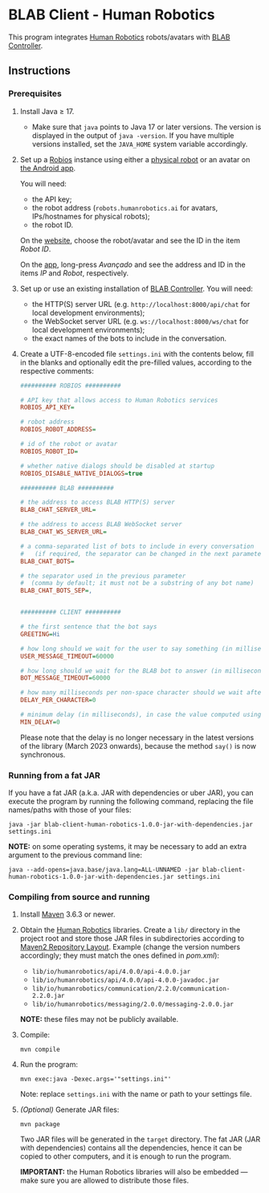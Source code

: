 # BLAB Client - Human Robotics

This program integrates [Human Robotics](https://www.humanrobotics.ai/) robots/avatars
with [BLAB Controller](https://github.com/C4AI/blab-controller).

## Instructions

### Prerequisites

1. Install Java ≥ 17.

    - Make sure that `java` points to Java 17 or later versions. The version is displayed in the
      output of `java -version`. If you have multiple versions installed, set the `JAVA_HOME`
      system variable accordingly.

2. Set up a [Robios](https://www.humanrobotics.ai/robios) instance using either
   a [physical robot](https://www.humanrobotics.ai/robios) or an avatar
   on [the Android app](https://play.google.com/store/apps/details?id=ai.humanrobotics.robot.head.maestro).

   You will need:
    - the API key;
    - the robot address (`robots.humanrobotics.ai` for avatars, IPs/hostnames for physical robots);
    - the robot ID.

   On the [website](https://robots.humanrobotics.ai/login), choose the robot/avatar and see the ID in the item _Robot
   ID_.

   On the [app](https://play.google.com/store/apps/details?id=ai.humanrobotics.robot.head.maestro), long-press
   _Avançado_ and see the address and ID in the items _IP_ and _Robot_, respectively.

3. Set up or use an existing installation of [BLAB Controller](https://github.com/C4AI/blab-controller).
   You will need:
    - the HTTP(S) server URL (e.g. `http://localhost:8000/api/chat` for local development environments);
    - the WebSocket server URL (e.g. `ws://localhost:8000/ws/chat` for local development environments);
    - the exact names of the bots to include in the conversation.

4. Create a UTF-8-encoded file `settings.ini` with the contents below,
   fill in the blanks and optionally edit the pre-filled values,
   according to the respective comments:

    ```ini
    ########## ROBIOS ##########
    
    # API key that allows access to Human Robotics services
    ROBIOS_API_KEY=
    
    # robot address
    ROBIOS_ROBOT_ADDRESS=
    
    # id of the robot or avatar
    ROBIOS_ROBOT_ID=
    
    # whether native dialogs should be disabled at startup
    ROBIOS_DISABLE_NATIVE_DIALOGS=true
    
    ########## BLAB ##########
    
    # the address to access BLAB HTTP(S) server
    BLAB_CHAT_SERVER_URL=
    
    # the address to access BLAB WebSocket server
    BLAB_CHAT_WS_SERVER_URL=
    
    # a comma-separated list of bots to include in every conversation
    #   (if required, the separator can be changed in the next parameter)
    BLAB_CHAT_BOTS=
    
    # the separator used in the previous parameter
    #  (comma by default; it must not be a substring of any bot name)
    BLAB_CHAT_BOTS_SEP=,
    
    
    ########## CLIENT ##########
    
    # the first sentence that the bot says
    GREETING=Hi
    
    # how long should we wait for the user to say something (in milliseconds)
    USER_MESSAGE_TIMEOUT=60000
    
    # how long should we wait for the BLAB bot to answer (in milliseconds)
    BOT_MESSAGE_TIMEOUT=60000
    
    # how many milliseconds per non-space character should we wait after asking the robot to say something
    DELAY_PER_CHARACTER=0
    
    # minimum delay (in milliseconds), in case the value computed using the previous parameter is too small for short sentences
    MIN_DELAY=0
    
    ```

   Please note that the delay is no longer necessary in the latest versions of the library (March 2023 onwards),
   because the method `say()` is now synchronous.

### Running from a fat JAR

If you have a fat JAR (a.k.a. JAR with dependencies or uber JAR), you can execute the program by running the following
command, replacing the file names/paths with those of your files:

```shell
java -jar blab-client-human-robotics-1.0.0-jar-with-dependencies.jar settings.ini
```

**NOTE:** on some operating systems, it may be necessary to add an extra argument to the previous command line:

```shell
java --add-opens=java.base/java.lang=ALL-UNNAMED -jar blab-client-human-robotics-1.0.0-jar-with-dependencies.jar settings.ini
```

### Compiling from source and running

1. Install [Maven](https://maven.apache.org/) 3.6.3 or newer.

2. Obtain the [Human Robotics](https://www.humanrobotics.ai/) libraries. Create a `lib/` directory in the
   project root and store those JAR files in subdirectories according
   to [Maven2 Repository Layout](https://maven.apache.org/repository/layout.html).
   Example (change the version numbers accordingly; they must match the ones defined in *pom.xml*):
    - `lib/io/humanrobotics/api/4.0.0/api-4.0.0.jar`
    - `lib/io/humanrobotics/api/4.0.0/api-4.0.0-javadoc.jar`
    - `lib/io/humanrobotics/communication/2.2.0/communication-2.2.0.jar`
    - `lib/io/humanrobotics/messaging/2.0.0/messaging-2.0.0.jar`

   **NOTE:** these files may not be publicly available.

3. Compile:
    ```shell
    mvn compile
    ``` 

4. Run the program:
    ```shell
    mvn exec:java -Dexec.args='"settings.ini"'
    ``` 
   Note: replace `settings.ini` with the name or path to your settings file.

5. _(Optional)_ Generate JAR files:
    ```shell
    mvn package
    ``` 
   Two JAR files will be generated in the `target` directory. The fat JAR (JAR with dependencies)
   contains all the dependencies, hence it can be copied to other computers, and it is enough to run the
   program.

   **IMPORTANT:** the Human Robotics libraries will also be embedded — make sure you are
   allowed to distribute those files.
